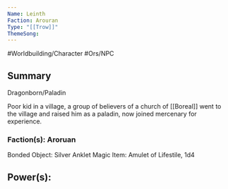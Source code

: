 ```yaml
---
Name: Leinth
Faction: Arouran
Type: "[[Trow]]"
ThemeSong:
---
```


#Worldbuilding/Character #Ors/NPC 

## Summary

Dragonborn/Paladin 

Poor kid in a village, a group of believers of a church of [[Boreal]] went to the village and raised him as a paladin, now joined mercenary for experience. 

### Faction(s): Aroruan 

Bonded Object: Silver Anklet 
Magic Item: Amulet of Lifestile, 1d4

## Power(s):

